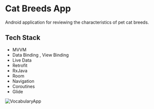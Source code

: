 # Cat Breeds App

Android application for reviewing the characteristics of pet cat breeds.


## Tech Stack 
- MVVM
- Data Binding , View Binding
- Live Data
- Retrofit
- RxJava
- Room
- Navigation
- Coroutines
- Glide

![VocabularyApp](/gif/CatBreedsAppGif.gif)
